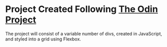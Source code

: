 # Project Created Following [The Odin Project](https://www.theodinproject.com/lessons/foundations-calculator)

The project will consist of a variable number of divs, created in JavaScript, and styled into a grid using Flexbox.
